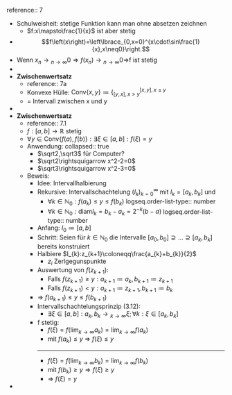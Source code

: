 reference:: 7

- Schulweisheit: stetige Funktion kann man ohne absetzen zeichnen
	- $f:x\mapsto\frac{1}{x}$ ist aber stetig
- $$f\left(x\right)=\left\lbrace_{0,x=0}^{x\cdot\sin\frac{1}{x},x\neq0}\right.$$
- Wenn $x_{n}\longrightarrow{}_{n\rightarrow\infty}0\Rightarrow f\left(x_{n}\right)\longrightarrow{}_{n\rightarrow\infty}0\Rightarrow$f ist stetig
-
- **Zwischenwertsatz**
	- reference:: 7a
	- Konvexe Hülle: $\text{Conv}\left\lbrace x,y\right\rbrace\coloneqq\left\lbrace_{\left\lbrack y,x\right\rbrack,x>y}^{\left\lbrack x,y\right\rbrack,x\leq y}\right.$
	- = Intervall zwischen x und y
-
- **Zwischenwertsatz**
	- reference:: 7.1
	- $f:\left\lbrack a,b\right\rbrack\rightarrow\mathbb{R}$ stetig
	- $\forall y\in\text{Conv}\left\lbrace f\left(a\right),f\left(b\right)\right\rbrace:\exists\xi\in\left\lbrack a,b\right\rbrack:f\left(\xi\right)=y$
	- Anwendung:
	  collapsed:: true
		- $\sqrt2,\sqrt3$ für Computer?
		- $\sqrt2\rightsquigarrow x^2-2=0$
		- $\sqrt3\rightsquigarrow x^2-3=0$
	- Beweis:
		- Idee: Intervallhalbierung
		- Rekursive: Intervallschachtelung $\left(I_{k}\right)_{k=0}^{\infty}$ mit $I_{k}=\left\lbrack a_{k},b_{k}\right\rbrack$ und
			- $\forall k\in\mathbb{N}_0:f\left(a_{k}\right)\leq y\leq f\left(b_{k}\right)$
			  logseq.order-list-type:: number
			- $\forall k\in\mathbb{N}_0:\text{diam}I_{k}=b_{k}-a_{k}=2^{-k}\left(b-a\right)$
			  logseq.order-list-type:: number
		- Anfang: $I_0\coloneqq\left\lbrack a,b\right\rbrack$
		- Schritt: Seien für $k\in\mathbb{N}_0$ die Intervalle $\left\lbrack a_0,b_0\right\rbrack\supseteq...\supseteq\left\lbrack a_{k},b_{k}\right\rbrack$ bereits konstruiert
		- Halbiere $I_{k}:z_{k+1}\coloneqq\frac{a_{k}+b_{k}}{2}$
			- $z_{i}$ Zerlgegunspunkte
		- Auswertung von $f\left(z_{k+1}\right)$:
			- Falls $f\left(z_{k+1}\right)\geq y:a_{k+1}\coloneqq a_{k},b_{k+1}\coloneqq z_{k+1}$
			- Falls $f\left(z_{k+1}\right)<y:a_{k+1}\coloneqq z_{k+1},b_{k+1}\coloneqq b_{k}$
		- => $f\left(a_{k+1}\right)\leq y\leq f\left(b_{k+1}\right)$
		- Intervallschachtelungsprinzip (3.12):
			- $\exists\xi\in\left\lbrack a,b\right\rbrack:a_{k},b_{k}\longrightarrow{}_{k\rightarrow\infty}\xi;\forall k:\xi\in\left\lbrack a_{k},b_{k}\right\rbrack$
		- f stetig:
			- $f\left(\xi\right)=f\left(\lim_{k\rightarrow\infty}a_{k}\right)=\lim_{k\rightarrow\infty}f\left(a_{k}\right)$
			- mit $f\left(a_{k}\right)\leq y$ => $f\left(\xi\right)\leq y$
			- ---
			- $f\left(\xi\right)=f\left(\lim_{k\rightarrow\infty}b_{k}\right)=\lim_{k\rightarrow\infty}f\left(b_{k}\right)$
			- mit $f\left(b_{k}\right)\geq y\Rightarrow f\left(\xi\right)\geq y$
			- => $f\left(\xi\right)=y$
-